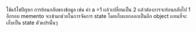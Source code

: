 ใช้แก้ไขปัญหา การย้อนกลับของข้อมูล เช่น
ค่า a =1 เเล้วเปลี่ยนเป็น 2 เเล้วต้องการจะย้อนกลับไป 1 อีกรอบ
memento จะเข้ามาช่วยในการจัดการ state โดยเก็บเเยกออกเป็นอีก object เเทนที่จะเก็บเป็น state ตัวแปรนั้นๆ

